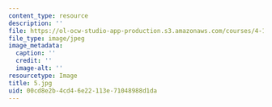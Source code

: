 ```yaml
---
content_type: resource
description: ''
file: https://ol-ocw-studio-app-production.s3.amazonaws.com/courses/4-125-architecture-studio-building-in-landscapes-fall-2002/00cd8e2b4cd46e22113e71048988d1da_5.jpg
file_type: image/jpeg
image_metadata:
  caption: ''
  credit: ''
  image-alt: ''
resourcetype: Image
title: 5.jpg
uid: 00cd8e2b-4cd4-6e22-113e-71048988d1da
---
```

